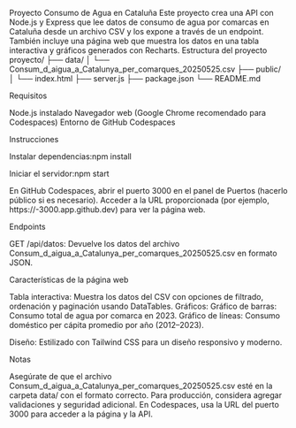 Proyecto Consumo de Agua en Cataluña
Este proyecto crea una API con Node.js y Express que lee datos de consumo de agua por comarcas en Cataluña desde un archivo CSV y los expone a través de un endpoint. También incluye una página web que muestra los datos en una tabla interactiva y gráficos generados con Recharts.
Estructura del proyecto
proyecto/
├── data/
│   └── Consum_d_aigua_a_Catalunya_per_comarques_20250525.csv
├── public/
│   └── index.html
├── server.js
├── package.json
└── README.md

Requisitos

Node.js instalado
Navegador web (Google Chrome recomendado para Codespaces)
Entorno de GitHub Codespaces

Instrucciones

Instalar dependencias:npm install


Iniciar el servidor:npm start


En GitHub Codespaces, abrir el puerto 3000 en el panel de Puertos (hacerlo público si es necesario).
Acceder a la URL proporcionada (por ejemplo, https://<your-codespace-name>-3000.app.github.dev) para ver la página web.

Endpoints

GET /api/datos: Devuelve los datos del archivo Consum_d_aigua_a_Catalunya_per_comarques_20250525.csv en formato JSON.

Características de la página web

Tabla interactiva: Muestra los datos del CSV con opciones de filtrado, ordenación y paginación usando DataTables.
Gráficos:
Gráfico de barras: Consumo total de agua por comarca en 2023.
Gráfico de líneas: Consumo doméstico per cápita promedio por año (2012–2023).


Diseño: Estilizado con Tailwind CSS para un diseño responsivo y moderno.

Notas

Asegúrate de que el archivo Consum_d_aigua_a_Catalunya_per_comarques_20250525.csv esté en la carpeta data/ con el formato correcto.
Para producción, considera agregar validaciones y seguridad adicional.
En Codespaces, usa la URL del puerto 3000 para acceder a la página y la API.


